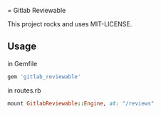 = Gitlab Reviewable

This project rocks and uses MIT-LICENSE.

## Usage
in Gemfile

```ruby
gem 'gitlab_reviewable'
```

in  routes.rb

```ruby
mount GitlabReviewable::Engine, at: "/reviews"
```
